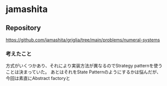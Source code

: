 # jamashita

## Repository

<https://github.com/jamashita/griglia/tree/main/problems/numeral-systems>

### 考えたこと

方式がいくつかあり、それにより実装方法が異なるのでStrategy patternを使うことは決まっていた。
あとはそれをState Patternのようにするかは悩んだが、今回は素直にAbstract factoryと

